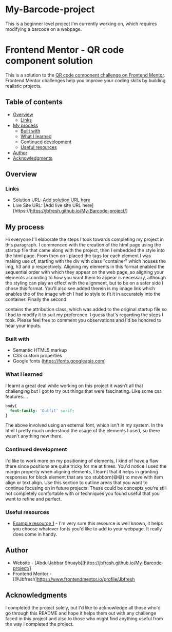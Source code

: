 # My-Barcode-project
This is a beginner level project I'm currently working on, which requires modifying a barcode on a webpage.

# Frontend Mentor - QR code component solution

This is a solution to the [QR code component challenge on Frontend Mentor](https://www.frontendmentor.io/challenges/qr-code-component-iux_sIO_H). Frontend Mentor challenges help you improve your coding skills by building realistic projects.

## Table of contents

- [Overview](#overview)
  - [Links](#links)
- [My process](#my-process)
  - [Built with](#built-with)
  - [What I learned](#what-i-learned)
  - [Continued development](#continued-development)
  - [Useful resources](#useful-resources)
- [Author](#author)
- [Acknowledgments](#acknowledgments)


## Overview


### Links

- Solution URL: [Add solution URL here](https://your-solution-url.com)
- Live Site URL: [Add live site URL here][https://https://jbfresh.github.io/My-Barcode-project/]
## My process
Hi everyone I'll elaborate the steps I took towards completing my project in this paragraph.
I commenced with the creation of the html page using the startup file that came along with the project, then I embedded the style into the html page. From then on I placed the tags for each element I was making use of, starting with the div with class "container" which houses the img, h3 and p respectively. Aligning my elements in this format enabled the sequential order with which they appear on the web page, so aligning your elements according to how you want them to appear is necessary, although the styling can play an effect with the alignment, but to be on a safer side I chose this format. You'll also see added therein is my image link which enables the of the image which I had to style to fit it in accurately into the container.
Finally the second <div> contains the attribution class, which was added to the original startup file so I had to modify it to suit my preference.
I guess that's regarding the steps I took. Please feel free to comment you observations and I'd be honored to hear your inputs.
### Built with

- Semantic HTML5 markup
- CSS custom properties
- Google fonts (https://fonts.googleapis.com)


### What I learned

 I learnt a great deal while working on this project it wasn't all that challenging but I got to try out things that were fascinating. Like some css features....
 ```css
 body{
   font-family: 'Outfit' serif;
 }
 ```
 The above involved using an external font, which isn't in my system.
 In the html I pretty much understood the usage of the elements I used, so there wasn't anything new there.

### Continued development
I'd like to work more on my positioning of elements, I kind of have a flaw there since positions are quite tricky for me at times.
You'd notice I used the margin property when aligning elements, I learnt that it helps in granting responses for block element that are too stubborn(😅😅) to move with item align or text align.
Use this section to outline areas that you want to continue focusing on in future projects. These could be concepts you're still not completely comfortable with or techniques you found useful that you want to refine and perfect.

### Useful resources

- [Example resource 1](https://fonts.googleapis.com) - I'm very sure this resource is well known, it helps you choose whatever fonts you'd like to add to your webpage. It really does come in handy.

## Author

- Website - [AbdulJabbar Shuayb][https://jbfresh.github.io/My-Barcode-project/]
- Frontend Mentor - [@Jbfresh]https://www.frontendmentor.io/profile/Jbfresh

## Acknowledgments

I completed the project solely, but I'd like to acknowledge all those who'd go through this README and hope it helps them out with any challenge faced in this project and also to those who might find anything useful from the way I completed the project.
